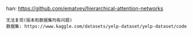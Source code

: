 han: https://github.com/ematvey/hierarchical-attention-networks
~~~shell
无法复现(版本和数据集均有问题)
数据集: https://www.kaggle.com/datasets/yelp-dataset/yelp-dataset/code

~~~
